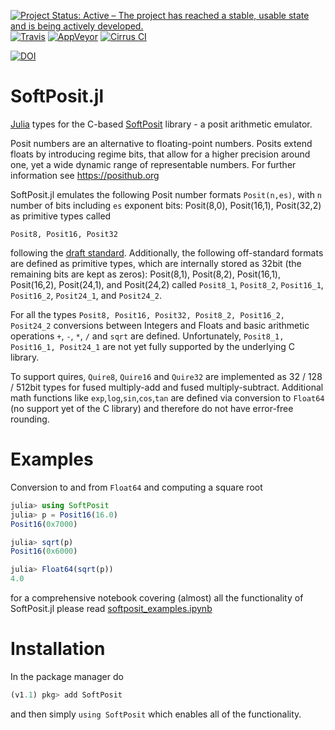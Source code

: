 [![Project Status: Active – The project has reached a stable, usable state and is being actively developed.](https://img.shields.io/badge/repo_status-active-brightgreen?style=flat-square)](https://www.repostatus.org/#active)
[![Travis](https://img.shields.io/travis/com/milankl/SoftPosit.jl?label=Linux%20%26%20osx&logo=travis&style=flat-square)](https://travis-ci.com/milankl/SoftPosit.jl)
[![AppVeyor](https://img.shields.io/appveyor/ci/milankl/Softposit-jl?label=Windows&logo=appveyor&logoColor=white&style=flat-square)](https://ci.appveyor.com/project/milankl/SoftPosit-jl)
[![Cirrus CI](https://img.shields.io/cirrus/github/milankl/Softposit.jl?label=FreeBSD&logo=cirrus-ci&logoColor=white&style=flat-square)](https://cirrus-ci.com/github/milankl/SoftPosit.jl)

[![DOI](https://zenodo.org/badge/183233999.svg)](https://zenodo.org/badge/latestdoi/183233999)

# SoftPosit.jl

[Julia](https://julialang.org/) types for the C-based [SoftPosit](https://gitlab.com/cerlane/SoftPosit) library - a posit arithmetic emulator.

Posit numbers are an alternative to floating-point numbers. Posits extend floats by introducing regime bits, that allow for a higher precision around one, yet a wide dynamic range of representable numbers. For further information see https://posithub.org

SoftPosit.jl emulates the following Posit number formats `Posit(n,es)`, with `n` number of bits including `es` exponent bits: Posit(8,0), Posit(16,1), Posit(32,2) as primitive types called

    Posit8, Posit16, Posit32

following the [draft standard](https://posithub.org/docs/posit_standard.pdf). Additionally, the following off-standard formats are defined as primitive types, which are internally stored as 32bit (the remaining bits are kept as zeros): Posit(8,1), Posit(8,2), Posit(16,1), Posit(16,2), Posit(24,1), and Posit(24,2) called `Posit8_1`, `Posit8_2`, `Posit16_1`, `Posit16_2`, `Posit24_1`, and `Posit24_2`.

For all the types `Posit8, Posit16, Posit32, Posit8_2, Posit16_2, Posit24_2` conversions between Integers and Floats and basic arithmetic operations `+`, `-`, `*`, `/` and `sqrt` are defined. Unfortunately, `Posit8_1, Posit16_1, Posit24_1` are not yet fully supported by the underlying C library.

To support quires, `Quire8`, `Quire16` and `Quire32` are implemented as 32 / 128 / 512bit types for fused multiply-add and fused multiply-subtract. Additional math functions like `exp`,`log`,`sin`,`cos`,`tan` are defined via conversion to `Float64` (no support yet of the C library) and therefore do not have error-free rounding.

# Examples

Conversion to and from `Float64` and computing a square root

```julia
julia> using SoftPosit
julia> p = Posit16(16.0)
Posit16(0x7000)

julia> sqrt(p)
Posit16(0x6000)

julia> Float64(sqrt(p))
4.0
```

for a comprehensive notebook covering (almost) all the functionality of SoftPosit.jl please read [softposit_examples.ipynb](https://github.com/milankl/SoftPosit.jl/blob/master/docs/softposit_examples.ipynb)


# Installation

In the package manager do

```julia
(v1.1) pkg> add SoftPosit
```

and then simply `using SoftPosit` which enables all of the functionality.
